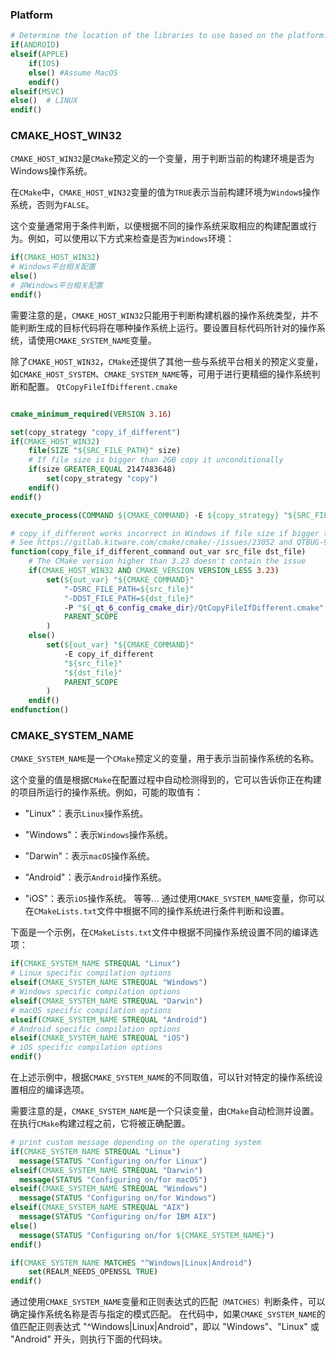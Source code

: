 ### Platform
```cmake
# Determine the location of the libraries to use based on the platform.
if(ANDROID)
elseif(APPLE)
    if(IOS)
    else() #Assume MacOS
    endif()
elseif(MSVC)
else()  # LINUX
endif()
```
### CMAKE_HOST_WIN32
`CMAKE_HOST_WIN32`是`CMake`预定义的一个变量，用于判断当前的构建环境是否为Windows操作系统。

在`CMake`中，`CMAKE_HOST_WIN32`变量的值为`TRUE`表示当前构建环境为`Window`s操作系统，否则为`FALSE`。

这个变量通常用于条件判断，以便根据不同的操作系统采取相应的构建配置或行为。例如，可以使用以下方式来检查是否为`Windows`环境：

```cmake
if(CMAKE_HOST_WIN32)
# Windows平台相关配置
else()
# 非Windows平台相关配置
endif()
```        
需要注意的是，`CMAKE_HOST_WIN32`只能用于判断构建机器的操作系统类型，并不能判断生成的目标代码将在哪种操作系统上运行。要设置目标代码所针对的操作系统，请使用`CMAKE_SYSTEM_NAME`变量。

除了`CMAKE_HOST_WIN32`，`CMake`还提供了其他一些与系统平台相关的预定义变量，如`CMAKE_HOST_SYSTEM`、`CMAKE_SYSTEM_NAME`等，可用于进行更精细的操作系统判断和配置。
`QtCopyFileIfDifferent.cmake`
```cmake

cmake_minimum_required(VERSION 3.16)

set(copy_strategy "copy_if_different")
if(CMAKE_HOST_WIN32)
    file(SIZE "${SRC_FILE_PATH}" size)
    # If file size is bigger than 2GB copy it unconditionally
    if(size GREATER_EQUAL 2147483648)
        set(copy_strategy "copy")
    endif()
endif()

execute_process(COMMAND ${CMAKE_COMMAND} -E ${copy_strategy} "${SRC_FILE_PATH}" "${DST_FILE_PATH}")
```

```cmake
# copy_if_different works incorrect in Windows if file size if bigger than 2GB.
# See https://gitlab.kitware.com/cmake/cmake/-/issues/23052 and QTBUG-99491 for details.
function(copy_file_if_different_command out_var src_file dst_file)
    # The CMake version higher than 3.23 doesn't contain the issue
    if(CMAKE_HOST_WIN32 AND CMAKE_VERSION VERSION_LESS 3.23)
        set(${out_var} "${CMAKE_COMMAND}"
            "-DSRC_FILE_PATH=${src_file}"
            "-DDST_FILE_PATH=${dst_file}"
            -P "${_qt_6_config_cmake_dir}/QtCopyFileIfDifferent.cmake"
            PARENT_SCOPE
        )
    else()
        set(${out_var} "${CMAKE_COMMAND}"
            -E copy_if_different
            "${src_file}"
            "${dst_file}"
            PARENT_SCOPE
        )
    endif()
endfunction()
```
### CMAKE_SYSTEM_NAME
`CMAKE_SYSTEM_NAME`是一个`CMake`预定义的变量，用于表示当前操作系统的名称。

这个变量的值是根据`CMake`在配置过程中自动检测得到的，它可以告诉你正在构建的项目所运行的操作系统。例如，可能的取值有：

+ "Linux"：表示`Linux`操作系统。

+ "Windows"：表示`Windows`操作系统。
+ "Darwin"：表示`macOS`操作系统。
+ "Android"：表示`Android`操作系统。
+ "iOS"：表示`iOS`操作系统。
等等...
通过使用`CMAKE_SYSTEM_NAME`变量，你可以在`CMakeLists.txt`文件中根据不同的操作系统进行条件判断和设置。

下面是一个示例，在`CMakeLists.txt`文件中根据不同操作系统设置不同的编译选项：

```cmake
if(CMAKE_SYSTEM_NAME STREQUAL "Linux")
# Linux specific compilation options
elseif(CMAKE_SYSTEM_NAME STREQUAL "Windows")
# Windows specific compilation options
elseif(CMAKE_SYSTEM_NAME STREQUAL "Darwin")
# macOS specific compilation options
elseif(CMAKE_SYSTEM_NAME STREQUAL "Android")
# Android specific compilation options
elseif(CMAKE_SYSTEM_NAME STREQUAL "iOS")
# iOS specific compilation options
endif()
```
在上述示例中，根据`CMAKE_SYSTEM_NAME`的不同取值，可以针对特定的操作系统设置相应的编译选项。

需要注意的是，`CMAKE_SYSTEM_NAME`是一个只读变量，由`CMake`自动检测并设置。在执行`CMake`构建过程之前，它将被正确配置。
```cmake
# print custom message depending on the operating system
if(CMAKE_SYSTEM_NAME STREQUAL "Linux")
  message(STATUS "Configuring on/for Linux")
elseif(CMAKE_SYSTEM_NAME STREQUAL "Darwin")
  message(STATUS "Configuring on/for macOS")
elseif(CMAKE_SYSTEM_NAME STREQUAL "Windows")
  message(STATUS "Configuring on/for Windows")
elseif(CMAKE_SYSTEM_NAME STREQUAL "AIX")
  message(STATUS "Configuring on/for IBM AIX")
else()
  message(STATUS "Configuring on/for ${CMAKE_SYSTEM_NAME}")
endif()
```
```cmake
if(CMAKE_SYSTEM_NAME MATCHES "^Windows|Linux|Android")
    set(REALM_NEEDS_OPENSSL TRUE)
endif()
```
通过使用`CMAKE_SYSTEM_NAME`变量和正则表达式的匹配`（MATCHES）`判断条件，可以确定操作系统名称是否与指定的模式匹配。
在代码中，如果`CMAKE_SYSTEM_NAME`的值匹配正则表达式 "^Windows|Linux|Android"，即以 "Windows"、"Linux" 或 "Android" 开头，则执行下面的代码块。